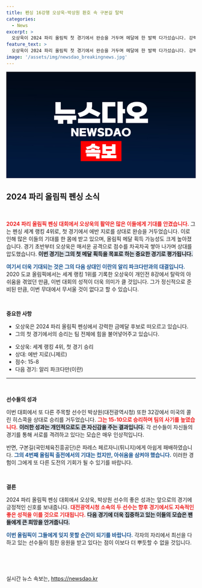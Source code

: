 ```yaml
---
title: 펜싱 16강행 오상욱·박상원 환호 속 구본길 탈락
categories:
  - News
excerpt: >
  오상욱이 2024 파리 올림픽 첫 경기에서 완승을 거두며 메달에 한 발짝 다가섰습니다. 강력한 상대를 상대로 차곡차곡 점수를 쌓아 16강 진출, 그의 올림픽 첫 메달 도전이 기대됩니다!
feature_text: >
  오상욱이 2024 파리 올림픽 첫 경기에서 완승을 거두며 메달에 한 발짝 다가섰습니다. 강력한 상대를 상대로 차곡차곡 점수를 쌓아 16강 진출, 그의 올림픽 첫 메달 도전이 기대됩니다!
image: '/assets/img/newsdao_breakingnews.jpg'
---
```


<p><img src="/assets/img/newsdao_breakingnews.jpg" alt="ontimetimes 속보" /></p>

<h2 data-ke-size="size26">2024 파리 올림픽 펜싱 소식</h2>

<p data-ke-size="size16">&nbsp;</p>

<p><b><span style="color: #ee2323;">2024 파리 올림픽 펜싱 대회에서 오상욱의 활약은 많은 이들에게 기대를 안겼습니다.</span></b> 그는 펜싱 세계 랭킹 4위로, 첫 경기에서 에반 지로를 상대로 완승을 거두었습니다. 이로 인해 많은 이들의 기대를 한 몸에 받고 있으며, 올림픽 메달 획득 가능성도 크게 높아졌습니다. 경기 초반부터 오상욱은 매서운 공격으로 점수를 차곡차곡 쌓아 나가며 상대를 압도했습니다. <b><span style="background-color: #21538527;">이번 경기는 그의 첫 메달 획득을 목표로 하는 중요한 경기로 평가됩니다.</span></b> </p>

<p><b><span style="color: #1a5490;">여기서 더욱 기대되는 것은 그의 다음 상대인 이란의 알리 파크다만과의 대결입니다.</span></b> 2020 도쿄 올림픽에서는 세계 랭킹 1위를 기록한 오상욱이 개인전 8강에서 탈락의 아쉬움을 겪었던 만큼, 이번 대회의 성적이 더욱 의미가 클 것입니다. 그가 정신적으로 준비된 만큼, 이번 무대에서 무서울 것이 없다고 할 수 있습니다.</p>

<p data-ke-size="size16">&nbsp;</p>

<p><b>중요한 사항</b></p>

<ul>
<li>오상욱은 2024 파리 올림픽 펜싱에서 강력한 금메달 후보로 떠오르고 있습니다.</li>
<li>그의 첫 경기에서의 승리는 팀 전체에 힘을 불어넣어주고 있습니다.</li>
</ul>

<ul>
  <li>오상욱: 세계 랭킹 4위, 첫 경기 승리</li>
  <li>상대: 에반 지로(니제르)</li>
  <li>점수: 15-8</li>
  <li>다음 경기: 알리 파크다만(이란)</li>
</ul>

<hr>

<p data-ke-size="size16">&nbsp;</p>

<p><b>선수들의 성과</b></p>

<p>이번 대회에서 또 다른 주목할 선수인 박상원(대전광역시청) 또한 32강에서 미국의 콜린 히스콕을 상대로 승리를 거두었습니다. <b><span style="color: #ee2323;">그는 15-10으로 승리하며 팀의 사기를 높였습니다.</span></b> <b><span style="background-color: #21538527;">이러한 성과는 개인적으로도 큰 자신감을 주는 결과입니다.</span></b> 각 선수들이 자신들의 경기를 통해 서로를 격려하고 있다는 모습은 매우 인상적입니다.</p>

<p>반면, 구본길(국민체육진흥공단)은 파레스 페르자니(튀니지)에게 아쉽게 패배하였습니다. <b><span style="color: #1a5490;">그의 4번째 올림픽 출전에서의 기대는 컸지만, 아쉬움을 삼켜야 했습니다.</span></b> 이러한 경험이 그에게 또 다른 도전의 기회가 될 수 있기를 바랍니다.</p>

<p data-ke-size="size16">&nbsp;</p>

<p><b>결론</b></p>

<p>2024 파리 올림픽 펜싱 대회에서 오상욱, 박상원 선수의 좋은 성과는 앞으로의 경기에 긍정적인 신호를 보내줍니다. <b><span style="color: #ee2323;">대전광역시청 소속의 두 선수는 향후 경기에서도 지속적인 좋은 성적을 이를 것으로 기대됩니다.</span></b> <b><span style="background-color: #21538527;">다음 경기에 더욱 집중하고 있는 이들의 모습은 팬들에게 큰 희망을 안겨줍니다.</span></b></p>

<p><b><span style="color: #1a5490;">이번 올림픽이 그들에게 잊지 못할 순간이 되기를 바랍니다.</span></b> 각자의 자리에서 최선을 다하고 있는 선수들이 힘찬 응원을 받고 있다는 점이 이보다 더 뿌듯할 수 없을 것입니다. </p>

<p data-ke-size="size16">&nbsp;</p>

<p data-ke-size="size16">&nbsp;</p>
실시간 뉴스 속보는, <a href="https://newsdao.kr" rel="dofollow">https://newsdao.kr</a>


